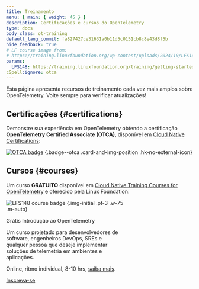 ```yaml
---
title: Treinamento
menu: { main: { weight: 45 } }
description: Certificações e cursos do OpenTelemetry
type: docs
body_class: ot-training
default_lang_commit: fa827427ce31631a0b11d5c0151cb8c8e43d8f5b
hide_feedback: true
# LF course image from:
# https://training.linuxfoundation.org/wp-content/uploads/2024/10/LFS148-Course-Badge-300x300.png
params:
  LFS148: https://training.linuxfoundation.org/training/getting-started-with-opentelemetry-lfs148/
cSpell:ignore: otca
---
```


Esta página apresenta recursos de treinamento cada vez mais amplos sobre
OpenTelemetry. Volte sempre para verificar atualizações!

## Certificações {#certifications}

Demonstre sua experiência em OpenTelemetry obtendo a certificação
**OpenTelemetry Certified Associate (OTCA)**, disponível em [Cloud Native
Certifications][]:

<!-- prettier-ignore -->
[![OTCA badge]][OTCA certification]
{.badge--otca .card-and-img-position .hk-no-external-icon}

[Cloud Native Certifications]: https://www.cncf.io/training/certification/
[OTCA badge]: lft-badge-opentelemetry-associate2.svg
[OTCA certification]: https://www.cncf.io/training/certification/otca/

## Cursos {#courses}

Um curso **GRATUITO** disponível em [Cloud Native Training Courses for
OpenTelemetry][CNTCOT] e oferecido pela Linux Foundation:

<div class="card--course-wrapper">
<div class="card card--course" style="width: 20rem">

<!-- prettier-ignore -->
![LFS148 course badge][]
{.img-initial .pt-3 .w-75 .m-auto}

<div class="card-body ps-4 pe-4 bg-light-subtle">
  <div class="h4 card-title pt-2 pb-2">
    <span class="badge text-bg-secondary float-end">Grátis</span>
    Introdução ao OpenTelemetry
  </div>
  <p class="card-text">
  Um curso projetado para desenvolvedores de software, engenheiros DevOps, SREs e qualquer pessoa que deseje implementar soluções de telemetria em ambientes e aplicações.
  </p>
  <p class="card-text text-body-secondary small">
    Online, ritmo individual, 8-10 hrs,
    <a href="{{% param LFS148 %}}">saiba mais</a>.
  </p>
  <p class="text-center m-0 pt-1 pb-2">
    <a href="{{% param LFS148 %}}" target="_blank" rel="noopener" class="btn btn-primary">
      Inscreva-se
    </a>
  </p>
</div>

</div>
</div>

[CNTCOT]: https://www.cncf.io/training/courses/?_sft_lf-project=opentelemetry
[LFS148 course badge]: LFS148-Course-Badge-300x300.avif

